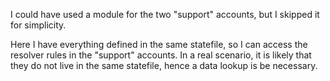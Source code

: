 I could have used a module for the two "support" accounts,
but I skipped it for simplicity.

Here I have everything defined in the same statefile, so I can access the resolver rules in the "support" accounts. In a real scenario, it is likely that they do not live in the same statefile, hence a data lookup is be necessary.